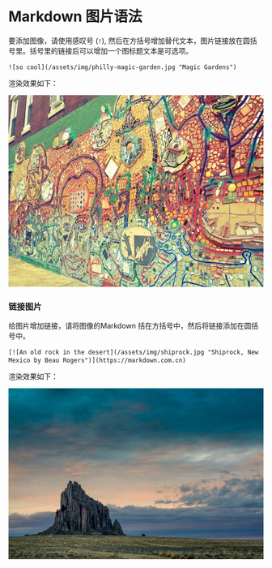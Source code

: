 # Markdown 图片语法

要添加图像，请使用感叹号 (`!`), 然后在方括号增加替代文本，图片链接放在圆括号里。括号里的链接后可以增加一个图标题文本是可选项。


```
![so cool](/assets/img/philly-magic-garden.jpg "Magic Gardens")
```

渲染效果如下：

![so cool](../images/philly-magic-garden.jpg "Magic Gardens")


### 链接图片

给图片增加链接，请将图像的Markdown 括在方括号中，然后将链接添加在圆括号中。

```
[![An old rock in the desert](/assets/img/shiprock.jpg "Shiprock, New Mexico by Beau Rogers")](https://markdown.com.cn)
```

渲染效果如下：

[![An old rock in the desert](../images/shiprock.jpg "Shiprock, New Mexico by Beau Rogers")](https://markdown.com.cn)

